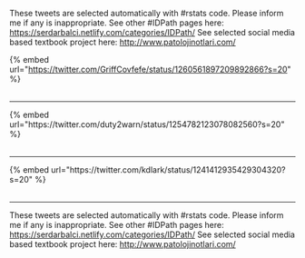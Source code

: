 

These tweets are selected automatically with #rstats code. Please inform me if any is inappropriate.
See other #IDPath pages here: https://serdarbalci.netlify.com/categories/IDPath/ 
See selected social media based textbook project here: http://www.patolojinotlari.com/

{% embed url="https://twitter.com/GriffCovfefe/status/1260561897209892866?s=20" %}<br>
<br>
<hr>
{% embed url="https://twitter.com/duty2warn/status/1254782123078082560?s=20" %}<br>
<br>
<hr>
{% embed url="https://twitter.com/kdlark/status/1241412935429304320?s=20" %}<br>
<br>
<hr>


These tweets are selected automatically with #rstats code. Please inform me if any is inappropriate.
See other #IDPath pages here: https://serdarbalci.netlify.com/categories/IDPath/ 
See selected social media based textbook project here: http://www.patolojinotlari.com/
